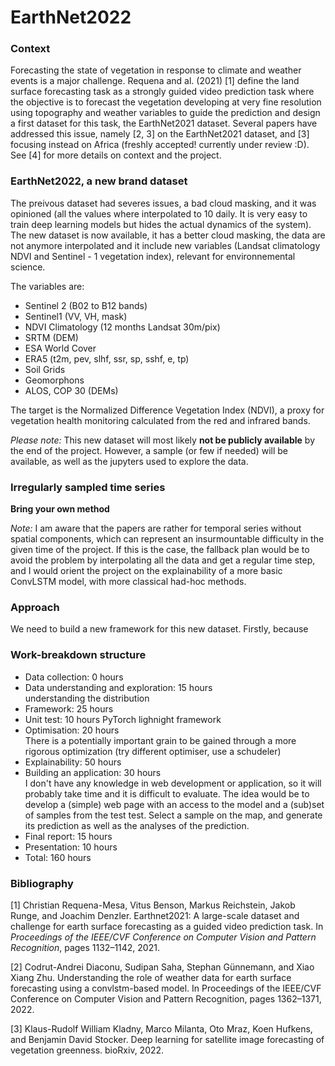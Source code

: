 # EarthNet2022

### Context
Forecasting the state of vegetation in response to climate and weather events is a major challenge. Requena and al. (2021) [1] define the land surface forecasting task as a strongly guided video prediction task where the objective is to forecast the vegetation developing at very fine resolution using topography and weather variables to guide the prediction and design a first dataset for this task, the EarthNet2021 dataset. Several papers have addressed this issue, namely [2, 3] on the EarthNet2021 dataset, and [3] focusing instead on Africa (freshly accepted! currently under review :D). See [4] for more details on context and the project.

### EarthNet2022, a new brand dataset
The preivous dataset had severes issues, a bad cloud masking, and it was opinioned (all the values where interpolated to 10 daily. It is very easy to train deep learning models but hides the actual dynamics of the system). The new dataset is now available, it has a better cloud masking, the data are not anymore interpolated and it include new variables (Landsat climatology NDVI and Sentinel - 1 vegetation index), relevant for environnemental science.

The variables are:
* Sentinel 2 (B02 to B12 bands)
* Sentinel1 (VV, VH, mask)
* NDVI Climatology (12 months Landsat 30m/pix)
* SRTM (DEM)
* ESA World Cover
* ERA5 (t2m, pev, slhf, ssr, sp, sshf, e, tp)
* Soil Grids
* Geomorphons
* ALOS, COP 30 (DEMs)

The target is the Normalized Difference Vegetation Index (NDVI), a proxy for vegetation health monitoring calculated from the red and infrared bands.

*Please note:* This new dataset will most likely **not be publicly available** by the end of the project. However, a sample (or few if needed) will be available, as well as the jupyters used to explore the data. 


### Irregularly sampled time series
**Bring your own method**

*Note:* I am aware that the papers are rather for temporal series without spatial components, which can represent an insurmountable difficulty in the given time of the project. If this is the case, the fallback plan would be to avoid the problem by interpolating all the data and get a regular time step, and I would orient the project on the explainability of a more basic ConvLSTM model, with more classical had-hoc methods. 

### Approach
We need to build a new framework for this new dataset. Firstly, because 

### Work-breakdown structure 
 * Data collection: 0 hours
 * Data understanding and exploration: 15 hours   
understanding the distribution 
 * Framework: 25 hours   
 * Unit test: 10 hours
PyTorch lighnight framework
 * Optimisation: 20 hours   
There is a potentially important grain to be gained through a more rigorous optimization (try different optimiser, use a schudeler) 
 * Explainability: 50 hours
 * Building an application: 30 hours   
I don't have any knowledge in web development or application, so it will probably take time and it is difficult to evaluate. The idea would be to develop a (simple) web page with an access to the model and a (sub)set of samples from the test test. Select a sample on the map, and generate its prediction as well as the analyses of the prediction.
 * Final report: 15 hours
 * Presentation: 10 hours
 * Total: 160 hours

### Bibliography
[1] Christian Requena-Mesa, Vitus Benson, Markus Reichstein, Jakob Runge, and Joachim Denzler. Earthnet2021: A large-scale dataset and challenge for earth surface forecasting as a guided video prediction task. In *Proceedings of the IEEE/CVF Conference on Computer Vision and Pattern Recognition*, pages 1132–1142, 2021.

[2] Codrut-Andrei Diaconu, Sudipan Saha, Stephan Günnemann, and Xiao Xiang Zhu. Understanding the role of weather data for earth surface forecasting using a convlstm-based model. In Proceedings of the IEEE/CVF Conference on Computer Vision and Pattern Recognition, pages 1362–1371, 2022.

[3] Klaus-Rudolf William Kladny, Marco Milanta, Oto Mraz, Koen Hufkens, and Benjamin David Stocker. Deep learning for satellite image forecasting of vegetation greenness. bioRxiv, 2022.

